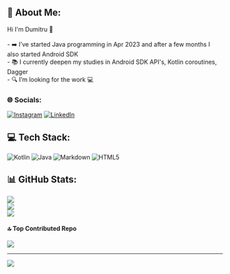 ## 💫 About Me:
Hi I'm Dumitru 👋<br><br>-  ➡️ I’ve started Java programming in Apr 2023 and after a few months I also started Android SDK<br>- 📚 I currently deepen my studies in Android SDK API's, Kotlin coroutines, Dagger<br>- 🔍 I’m looking for the work 💻


### 🌐 Socials:
[![Instagram](https://img.shields.io/badge/Instagram-%23E4405F.svg?logo=Instagram&logoColor=white)](https://instagram.com/https://www.instagram.com/di_ma_o/) [![LinkedIn](https://img.shields.io/badge/LinkedIn-%230077B5.svg?logo=linkedin&logoColor=white)](https://linkedin.com/in/www.linkedin.com/in/dumitru-olog/) 

## 💻 Tech Stack:
![Kotlin](https://img.shields.io/badge/kotlin-%237F52FF.svg?style=for-the-badge&logo=kotlin&logoColor=white) ![Java](https://img.shields.io/badge/java-%23ED8B00.svg?style=for-the-badge&logo=openjdk&logoColor=white) ![Markdown](https://img.shields.io/badge/markdown-%23000000.svg?style=for-the-badge&logo=markdown&logoColor=white) ![HTML5](https://img.shields.io/badge/html5-%23E34F26.svg?style=for-the-badge&logo=html5&logoColor=white)
## 📊 GitHub Stats:
![](https://github-readme-stats.vercel.app/api?username=ologdm&theme=default&hide_border=false&include_all_commits=true&count_private=true)<br/>
![](https://github-readme-streak-stats.herokuapp.com/?user=ologdm&theme=default&hide_border=false)<br/>
![](https://github-readme-stats.vercel.app/api/top-langs/?username=ologdm&theme=default&hide_border=false&include_all_commits=true&count_private=true&layout=compact)

#### 🔝 Top Contributed Repo
![](https://github-contributor-stats.vercel.app/api?username=ologdm&limit=5&theme=dark&combine_all_yearly_contributions=true)

---
[![](https://visitcount.itsvg.in/api?id=ologdm&icon=1&color=0)](https://visitcount.itsvg.in)





<!-- Proudly created with GPRM ( https://gprm.itsvg.in ) -->

<!--
**ologdm/ologdm** is a ✨ _special_ ✨ repository because its `README.md` (this file) appears on your GitHub profile.

Here are some ideas to get you started:

- 🌱 I’ve started studying java programming in Apr 2023 and after few months also Android SDK
- 🌱 I’m currently learning 


- 🔭 I’m currently working on ...
- 👯 I’m looking to collaborate on ...
- 🤔 I’m looking for help with ...
- 💬 Ask me about ...
- 📫 How to reach me: ...
- 😄 Pronouns: ...
- ⚡ Fun fact: ...
-->
